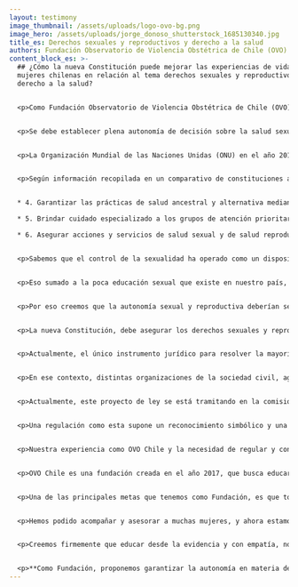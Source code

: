 ```yaml
---
layout: testimony
image_thumbnail: /assets/uploads/logo-ovo-bg.png
image_hero: /assets/uploads/jorge_donoso_shutterstock_1685130340.jpg
title_es: Derechos sexuales y reproductivos y derecho a la salud
authors: Fundación Observatorio de Violencia Obstétrica de Chile (OVO)
content_block_es: >-
  ## ¿Cómo la nueva Constitución puede mejorar las experiencias de vida de las
  mujeres chilenas en relación al tema derechos sexuales y reproductivos o al
  derecho a la salud?


  <p>Como Fundación Observatorio de Violencia Obstétrica de Chile (OVO) creemos que <pclass=“font-color”>es fundamental que la nueva constitución garantice la autonomía sexual y reproductiva, como un derecho autónomo para todas las personas que viven en nuestro territorio.</p> Es importante que se resguarde y priorice una atención de salud basada en el respeto, con especial protección a grupos vulnerables, como mujeres, adolescentes, migrantes y disidencias sexuales.</p>


  <p>Se debe establecer plena autonomía de decisión sobre la salud sexual y reproductiva tanto para mujeres y disidencias, incluyendo una atención respetuosa y humanizada en las etapas de gestación, parto, puerperio y aborto. Junto con ello se debe considerar y resguardar que la maternidad sea una elección consciente y no impuesta, pues la maternidad será deseada o no será.</p>


  <p>La Organización Mundial de las Naciones Unidas (ONU) en el año 2019, en su informe acerca de un enfoque basado en los derechos humanos del maltrato y la violencia contra la mujer en los servicios de salud reproductiva, con especial hincapié en la atención del parto y la violencia obstétrica, instó a los estados a hacerse cargo de este tipo de violencia contra la mujer, tan normalizado, para darle una solución en el corto plazo. Por eso creemos que es fundamental que la nueva Constitución garantice educación sexual y autonomía para todos y todas.</p>


  <p>Según información recopilada en un comparativo de constituciones a nivel mundial, realizado por la Biblioteca del Congreso, la única Constitución del mundo que incluye el concepto de salud sexual y reproductiva es la de Ecuador del año 2008. Ésta señala en el ámbito de Derecho a la Salud, que el Estado garantizará este derecho mediante políticas económicas, sociales, culturales, educativas y ambientales; y el acceso permanente, oportuno y sin exclusión a programas, acciones y servicios de promoción y atención integral de salud, salud sexual y salud reproductiva.  Además, en el Artículo 363 en los puntos 4, 5 y 6 aborda lo siguiente, que nos parece muy atingente y creemos que se debería incluir en la constitución chilena:</p>


  * 4. Garantizar las prácticas de salud ancestral y alternativa mediante el reconocimiento, respeto y promoción del uso de sus conocimientos, medicinas e instrumentos. 

  * 5. Brindar cuidado especializado a los grupos de atención prioritaria establecidos en la Constitución.  

  * 6. Asegurar acciones y servicios de salud sexual y de salud reproductiva, y garantizar la salud integral y la vida de las mujeres, en especial durante el embarazo, parto y postparto.


  <p>Sabemos que el control de la sexualidad ha operado como un dispositivo histórico de dominación hacia las mujeres, al no permitirles decidir sobre su propio cuerpo, cuestión que podemos ver, por ejemplo, en los osbtáculos para garantizar el aborto libre o las barreras históricas de acceso a metodos de anticoncepción, cuestión que se ha agravado con la pandemia.</p>


  <p>Eso sumado a la poca educación sexual que existe en nuestro país, afectan de sobremanera el poder de las mujeres y disidencias de decidir sobre sus cuerpos, el primer territorio que  gobernamos.</p>


  <p>Por eso creemos que la autonomía sexual y reproductiva deberían ser garantizadas por la constitución, reconociendo además la diversidad existente en nuestro país. Es importante, en este sentido, que junto con ella se incluyan también ciertos principios y garantías como la igualdad y la no discriminación en cuanto al género y una educación no sexista, de la mano del derecho a las mujeres de una vida libre de violencia, incluyendo dentro de éstas aquella que ocurre en la atención gineco-obstétrica, donde se debe respetar ante todo, el poder de decisión y autonomía de cada ser humano.</p>


  <p>La nueva Constitución, debe asegurar los derechos sexuales y reproductivos de las mujeres, la autonomía y voluntad en la decisiones que se tengan que tomar durante las distintas etapas del ciclo reproductivo y sexual, además de garantizar un trato digno en toda atención de salud, sumando el respetar las prácticas ancestrales de los pueblos originarios, protegiendo la tradición y cultura de distintas formas de nacer.</p>


  <p>Actualmente, el único instrumento jurídico para resolver la mayoría de los casos de violencia gineco obstétrica en Chile es la ley de derechos y deberes del paciente, la cual es absolutamente insuficiente, porque al tener un enfoque general, no se hace cargo de manera adecuada de esta forma de violencia en toda su extensión y con todos sus matices. </p>


  <p>En ese contexto, distintas organizaciones de la sociedad civil, agrupadas en la Mesa de Parto Respetado y la Coordinadora por los derechos del nacimiento, junto la diputada del Frente Amplio, Claudia Mix, impulsamos el proyecto de [Ley Adriana](https://www.camara.cl/verDoc.aspx?prmTipo=SIAL&prmID=43268&formato=pdf), que nace por la experiencia de Adriana Palacios, quien en 2017, en Alto Hospicio, sufrió violencia obstétrica y una serie de negligencias médicas que provocaron que su hija Trinidad, naciera sin vida.</p>


  <p>Actualmente, este proyecto de ley se está tramitando en la comisión de Mujeres y Equidad de Género de la Cámara de Diputados y Diputadas, y tiene como fundamentos el regular, garantizar y promover los derechos de la mujer y persona gestante, del recién nacido y de su acompañante, durante todo el proceso de gestación, preparto, parto y postparto y aborto, además de abordar la violencia gineco-obstétrica.</p>


  <p>Una regulación como esta supone un reconocimiento simbólico y una validación social de los miles de testimonios y experiencias de mujeres que han sido violentadas en sus partos en nuestro país, sin embargo no es suficiente. Necesitamos que además de la regulación legal, exista en Chile un reconocimiento de rango Constitucional que posibilite la promoción y resguardo efectivo de los derechos de las mujeres y personas gestantes a la luz de lo que existe a nivel internacional.</p>


  <p>Nuestra experiencia como OVO Chile y la necesidad de regular y consagrar a nivel Constitucional los derechos sexuales y reproductivos.</p>


  <p>OVO Chile es una fundación creada en el año 2017, que busca educar en temas relacionados al nacimiento en nuestro país y América Latina. Dentro de los objetivos centrales de la institución, está el entregar información actualizada sobre el nacimiento con el fin de prevenir casos de violencia obstétrica, brindar acompañamiento psicológico y jurídico a mujeres que hayan sufrido este tipo de violencia.</p>


  <p>Una de las principales metas que tenemos como Fundación, es que todas las mujeres y personas gestantes puedan vivir la experiencia del nacimiento de manera positiva y segura. En OVO recibimos múltiples consultas por experiencias de parto en donde mujeres y sus familias, señalan de haber sido víctimas de violencia obstétrica.</p>


  <p>Hemos podido acompañar y asesorar a muchas mujeres, y ahora estamos enfocados en difundir formaciones académicas para educar y capacitar a los actores que participan activamente de las gestaciones en distintos niveles de salud.</p>


  <p>Creemos firmemente que educar desde la evidencia y con empatía, nos permitirá contar con actores que se involucren con una mirada respetuosa en torno al nacimiento en Chile, pero también sabemos que el gran cambio que se necesita requiere de la participación activa del Estado.</p>


  <p>**Como Fundación, proponemos garantizar la autonomía en materia de derechos sexuales y reproductivos, el poder de decisión y sobre todo erradicar toda forma de violencia contra las mujeres. Casos de trato deshumanizado en momentos de alta vulnerabilidad por dolor o falta de información, exceso de medicalización no justificada, patologización de procesos naturales del ciclo sexual y de la gestación, son formas de infantilización de la mujer y sobre todo son tipos de vulneración a los derechos de las mujeres y personas gestantes, pues niegan la autonomía sobre el propio cuerpo y sus deseos reproductivos. Lamentablemente, no se trata de casos aislados, por lo que un cambio real requiere del esfuerzo de todos, pero sobre todo requiere de acciones concretas por parte del Estado, siendo su reconocimiento a nivel Constitucional, un paso absolutamente necesario.**</p>
---
```

